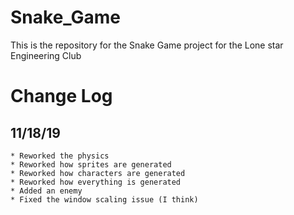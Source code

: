 # Snake_Game
This is the repository for the Snake Game project for the Lone star Engineering Club 

# Change Log
  ## 11/18/19
    * Reworked the physics
    * Reworked how sprites are generated
    * Reworked how characters are generated
    * Reworked how everything is generated
    * Added an enemy
    * Fixed the window scaling issue (I think)

